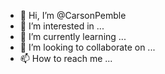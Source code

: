 - 👋 Hi, I’m @CarsonPemble
- 👀 I’m interested in ...
- 🌱 I’m currently learning ...
- 💞️ I’m looking to collaborate on ...
- 📫 How to reach me ...

<!---
CarsonPemble/CarsonPemble is a ✨ special ✨ repository because its `README.md` (this file) appears on your GitHub profile.
You can click the Preview link to take a look at your changes.
--->
